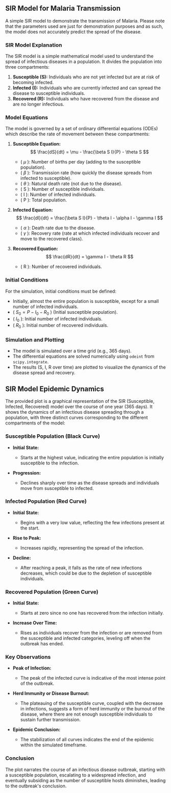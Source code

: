 ## SIR Model for Malaria Transmission

A simple SIR model to demonstrate the transmission of Malaria. Please note that the parameters used are just for demonstration purposes and as such, the model does not accurately predict the spread of the disease.

### SIR Model Explanation

The SIR model is a simple mathematical model used to understand the spread of infectious diseases in a population. It divides the population into three compartments:

1. **Susceptible (S):** Individuals who are not yet infected but are at risk of becoming infected.
2. **Infected (I):** Individuals who are currently infected and can spread the disease to susceptible individuals.
3. **Recovered (R):** Individuals who have recovered from the disease and are no longer infectious.

### Model Equations

The model is governed by a set of ordinary differential equations (ODEs) which describe the rate of movement between these compartments:

1. **Susceptible Equation:**
   $$ \frac{dS}{dt} = \mu - \frac{\beta S I}{P} - \theta S $$
   - \( $\mu$ \): Number of births per day (adding to the susceptible population).
   - \( $\beta$ \): Transmission rate (how quickly the disease spreads from infected to susceptible).
   - \( $\theta$ \): Natural death rate (not due to the disease).
   - \( S \): Number of susceptible individuals.
   - \( I \): Number of infected individuals.
   - \( P \): Total population.

2. **Infected Equation:**
   $$ \frac{dI}{dt} = \frac{\beta S I}{P} - \theta I - \alpha I - \gamma I $$
   - \( $\alpha$ \): Death rate due to the disease.
   - \( $\gamma$ \): Recovery rate (rate at which infected individuals recover and move to the recovered class).

3. **Recovered Equation:**
   $$ \frac{dR}{dt} = \gamma I - \theta R $$
   - \( R \): Number of recovered individuals.

### Initial Conditions

For the simulation, initial conditions must be defined:

- Initially, almost the entire population is susceptible, except for a small number of infected individuals.
- \( $S_0 = P - I_0 - R_0$ \) (Initial susceptible population).
- \( $I_0$ \): Initial number of infected individuals.
- \( $R_0$ \): Initial number of recovered individuals.

### Simulation and Plotting

- The model is simulated over a time grid (e.g., 365 days).
- The differential equations are solved numerically using `odeint` from `scipy.integrate`.
- The results (S, I, R over time) are plotted to visualize the dynamics of the disease spread and recovery.

## SIR Model Epidemic Dynamics

The provided plot is a graphical representation of the SIR (Susceptible, Infected, Recovered) model over the course of one year (365 days). It shows the dynamics of an infectious disease spreading through a population, with three distinct curves corresponding to the different compartments of the model:

### Susceptible Population (Black Curve)

- **Initial State:**
  - Starts at the highest value, indicating the entire population is initially susceptible to the infection.
  
- **Progression:**
  - Declines sharply over time as the disease spreads and individuals move from susceptible to infected.

### Infected Population (Red Curve)

- **Initial State:**
  - Begins with a very low value, reflecting the few infections present at the start.
  
- **Rise to Peak:**
  - Increases rapidly, representing the spread of the infection.
  
- **Decline:**
  - After reaching a peak, it falls as the rate of new infections decreases, which could be due to the depletion of susceptible individuals.

### Recovered Population (Green Curve)

- **Initial State:**
  - Starts at zero since no one has recovered from the infection initially.
  
- **Increase Over Time:**
  - Rises as individuals recover from the infection or are removed from the susceptible and infected categories, leveling off when the outbreak has ended.

### Key Observations

- **Peak of Infection:**
  - The peak of the infected curve is indicative of the most intense point of the outbreak.
  
- **Herd Immunity or Disease Burnout:**
  - The plateauing of the susceptible curve, coupled with the decrease in infections, suggests a form of herd immunity or the burnout of the disease, where there are not enough susceptible individuals to sustain further transmission.

- **Epidemic Conclusion:**
  - The stabilization of all curves indicates the end of the epidemic within the simulated timeframe.

### Conclusion

The plot narrates the course of an infectious disease outbreak, starting with a susceptible population, escalating to a widespread infection, and eventually subsiding as the number of susceptible hosts diminishes, leading to the outbreak's conclusion.

